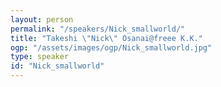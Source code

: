 ```yaml
---
layout: person
permalink: "/speakers/Nick_smallworld/"
title: "Takeshi \"Nick\" Osanai@freee K.K."
ogp: "/assets/images/ogp/Nick_smallworld.jpg"
type: speaker
id: "Nick_smallworld"
---
```

